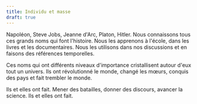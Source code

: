 ```yaml
---
title: Individu et masse
draft: true
---
```


Napoléon, Steve Jobs, Jeanne d'Arc, Platon, Hitler. Nous connaissons tous ces grands noms qui font l'histoire. Nous les apprenons à l'école, dans les livres et les documentaires. Nous les utilisons dans nos discussions et en faisons des références temporelles.

Ces noms qui ont différents niveaux d'importance cristallisent autour d'eux tout un univers. Ils ont révolutionné le monde, changé les mœurs, conquis des pays et fait trembler le monde.

Ils et elles ont fait. Mener des batailles, donner des discours, avancer la science. Ils et elles ont fait.
